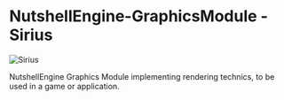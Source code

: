 # NutshellEngine-GraphicsModule - Sirius
![Sirius](https://i.imgur.com/KtzmmsC.png)

NutshellEngine Graphics Module implementing rendering technics, to be used in a game or application.
